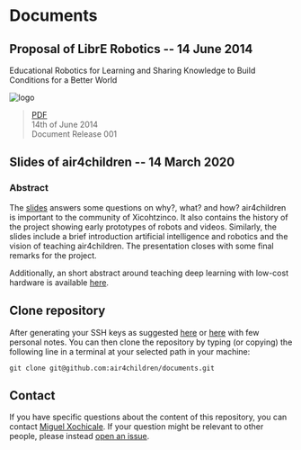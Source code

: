 # Documents

## Proposal of LibrE Robotics -- 14 June 2014   
Educational Robotics for Learning and Sharing Knowledge to Build Conditions for a Better World  

![logo](/latex-librerobotics/Preamble/LibrERobotics_logo.png)
> [PDF](/latex-librerobotics/LibrERobotics.pdf)   
> 14th of June 2014    
> Document Release 001


## Slides of air4children --  14 March 2020
### Abstract 
The [slides](slides/docs/slides/presentation.air4children.pdf) answers 
some questions on why?, what? and how? air4children is important
to the community of Xicohtzinco. It also contains the 
history of the project showing early prototypes of robots and videos.
Similarly, the slides include a brief introduction artificial intelligence
and robotics and the vision of teaching air4children.
The presentation closes with some final remarks for the project.

Additionally, an short abstract around teaching deep learning with low-cost hardware is available [here](slides/docs/abstract/latex/abstract.pdf).

## Clone repository
After generating your SSH keys as suggested [here](https://docs.github.com/en/github/authenticating-to-github/generating-a-new-ssh-key-and-adding-it-to-the-ssh-agent) or [here](https://github.com/mxochicale/tools/blob/main/github/SSH.md) with few personal notes.
You can then clone the repository by typing (or copying) the following line in a terminal at your selected path in your machine:
```
git clone git@github.com:air4children/documents.git
```

## Contact 
If you have specific questions about the content of this repository, you can contact 
[Miguel Xochicale](mailto:perez.xochicale@gmail.com?subject="[air4children]"). 
If your question might be relevant to other people, please instead 
[open an issue](https://github.com/air4children/documents/issues).

